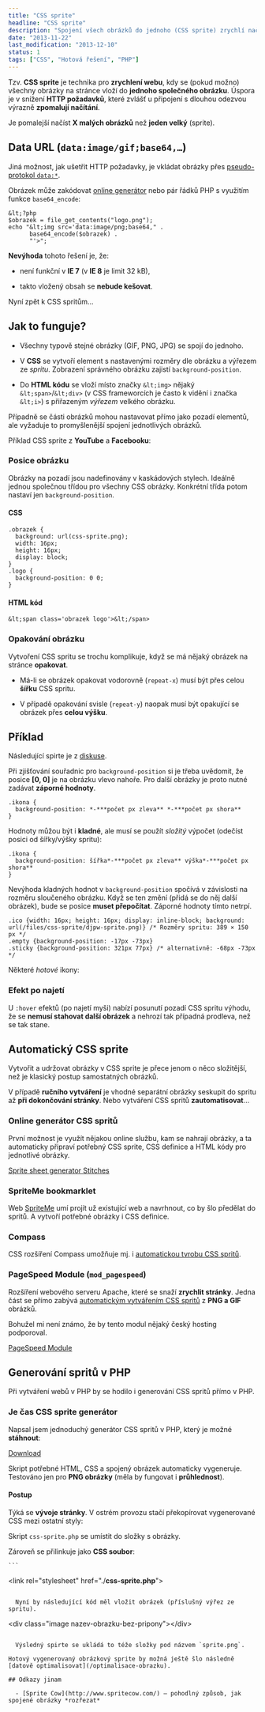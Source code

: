 ```yaml
---
title: "CSS sprite"
headline: "CSS sprite"
description: "Spojení všech obrázků do jednoho (CSS sprite) zrychlí načítání webu. Hotový generátor v PHP."
date: "2013-11-22"
last_modification: "2013-12-10"
status: 1
tags: ["CSS", "Hotová řešení", "PHP"]
---
```


Tzv. **CSS sprite** je technika pro **zrychlení webu**, kdy se (pokud možno) všechny obrázky na stránce vloží do **jednoho společného obrázku**. Úspora je v snížení **HTTP požadavků**, které zvlášť u připojení s dlouhou odezvou výrazně **zpomalují načítání**.

Je pomalejší načíst **X malých obrázků** než **jeden velký** (sprite).

## Data URL (`data:image/gif;base64,…`)

Jiná možnost, jak ušetřit HTTP požadavky, je vkládat obrázky přes [pseudo-protokol `data:*`](/data-uri).

Obrázek může zakódovat [online generátor](http://dopiaza.org/tools/datauri/index.php) nebo pár řádků PHP s využitím funkce `base64_encode`:

```
&lt;?php 
$obrazek = file_get_contents("logo.png");
echo "&lt;img src='data:image/png;base64," . 
      base64_encode($obrazek) . 
      "'>";
```

**Nevýhoda** tohoto řešení je, že:

  - není funkční v **IE 7** (v **IE 8** je limit 32 kB),

  - takto vložený obsah se **nebude kešovat**.

Nyní zpět k CSS spritům…

## Jak to funguje?

  - Všechny typově stejné obrázky (GIF, PNG, JPG) se spojí do jednoho.

  - V **CSS** se vytvoří element s nastavenými rozměry dle obrázku a výřezem ze *spritu*. Zobrazení správného obrázku zajistí `background-position`.

  - Do **HTML kódu** se vloží místo značky `&lt;img>` nějaký `&lt;span>`/`&lt;div>` (v CSS frameworcích je často k vidění i značka `&lt;i>`) s přiřazeným *výřezem* velkého obrázku.

Případně se části obrázků mohou nastavovat přímo jako pozadí elementů, ale vyžaduje to promyšlenější spojení jednotlivých obrázků.

  Příklad CSS sprite z **YouTube** a **Facebooku**:

### Posice obrázku

Obrázky na pozadí jsou nadefinovány v kaskádových stylech. Ideálně jednou společnou třídou pro všechny CSS obrázky. Konkrétní třída potom nastaví jen `background-position`.

#### CSS

```
.obrazek {
  background: url(css-sprite.png); 
  width: 16px; 
  height: 16px; 
  display: block;
}
.logo {
  background-position: 0 0;
}
```

#### HTML kód

```
&lt;span class='obrazek logo'>&lt;/span>
```

### Opakování obrázku

Vytvoření CSS spritu se trochu komplikuje, když se má nějaký obrázek na stránce **opakovat**.

  - Má-li se obrázek opakovat vodorovně (`repeat-x`) musí být přes celou **šířku** CSS spritu.

  - V případě opakování svisle (`repeat-y`) naopak musí být opakující se obrázek přes **celou výšku**.

## Příklad

Následující spirte je z [diskuse](http://diskuse.jakpsatweb.cz).

Při zjišťování souřadnic pro `background-position` si je třeba uvědomit, že posice **[0, 0]** je na obrázku vlevo nahoře. Pro další obrázky je proto nutné zadávat **záporné hodnoty**.

```
.ikona {
  background-position: *-***počet px zleva** *-***počet px shora**
}
```

Hodnoty můžou být i **kladné**, ale musí se použít *složitý* výpočet (odečíst posici od šířky/výšky spritu):

```
.ikona {
  background-position: šířka*-***počet px zleva** výška*-***počet px shora**
}
```

Nevýhoda kladných hodnot v `background-position` spočívá v závislosti na rozměru sloučeného obrázku. Když se ten změní (přidá se do něj další obrázek), bude se posice **muset přepočítat**. Záporné hodnoty tímto netrpí.

[](#)

    .ico {width: 16px; height: 16px; display: inline-block; background: url(/files/css-sprite/djpw-sprite.png)} /* Rozměry spritu: 389 × 150 px */
    .empty {background-position: -17px -73px}
    .sticky {background-position: 321px 77px} /* alternativně: -68px -73px */ 
  
  Některé *hotové* ikony: 

### Efekt po najetí

U `:hover` efektů (po najetí myši) nabízí posunutí pozadí CSS spritu výhodu, že se **nemusí stahovat další obrázek** a nehrozí tak případná prodleva, než se tak stane.

## Automatický CSS sprite

Vytvořit a udržovat obrázky v CSS sprite je přece jenom o něco složitější, než je klasický postup samostatných obrázků.

V případě **ručního vytváření** je vhodné separátní obrázky seskupit do spritu až **při dokončování stránky**. Nebo vytváření CSS spritů **zautomatisovat**…

### Online generátor CSS spritů

První možnost je využít nějakou online službu, kam se nahrají obrázky, a ta automaticky připraví potřebný CSS sprite, CSS definice a HTML kódy pro jednotlivé obrázky.

[Sprite sheet generator Stitches](http://draeton.github.io/stitches/)

### SpriteMe bookmarklet

Web [SpriteMe](http://spriteme.org/) umí projít už existující web a navrhnout, co by šlo předělat do spritů. A vytvoří potřebné obrázky i CSS definice.

### Compass

CSS rozšíření Compass umožňuje mj. i [automatickou tvrobu CSS spritů](http://compass-style.org/help/tutorials/spriting/).

### PageSpeed Module (`mod_pagespeed`)

Rozšíření webového serveru Apache, které se snaží **zrychlit stránky**. Jedna část se přímo zabývá [automatickým vytvářením CSS spritů](https://developers.google.com/speed/pagespeed/module/filter-image-sprite) z **PNG a GIF** obrázků.

Bohužel mi není známo, že by tento modul nějaký český hosting podporoval.

[PageSpeed Module](https://developers.google.com/speed/pagespeed/module)

## Generování spritů v PHP

Při vytváření webů v PHP by se hodilo i generování CSS spritů přímo v PHP.

### Je čas CSS sprite generátor

Napsal jsem jednoduchý generátor CSS spritů v PHP, který je možné **stáhnout**:

[Download](/files/css-sprite/php-generator.rar)

Skript potřebné HTML, CSS a spojený obrázek automaticky vygeneruje. Testováno jen pro **PNG obrázky** (měla by fungovat i **průhlednost**).

#### Postup

Týká se **vývoje stránky**. V ostrém provozu stačí překopírovat vygenerované CSS mezi ostatní styly:

  Skript `css-sprite.php` se umístit do složky s obrázky.

  Zároveň se přilinkuje jako **CSS soubor**:

    ```
&lt;link rel="stylesheet" href="./**css-sprite.php**">
```

  Nyní by následující kód měl vložit obrázek (příslušný výřez ze spritu).

  ```
&lt;div class="image nazev-obrazku-bez-pripony">&lt;/div>
```

  Výsledný spirte se ukládá to téže složky pod názvem `sprite.png`.

Hotový vygenerovaný obrázkový sprite by možná ještě šlo následně [datově optimalisovat](/optimalisace-obrazku).

## Odkazy jinam

  - [Sprite Cow](http://www.spritecow.com/) – pohodlný způsob, jak spojené obrázky *rozřezat*
